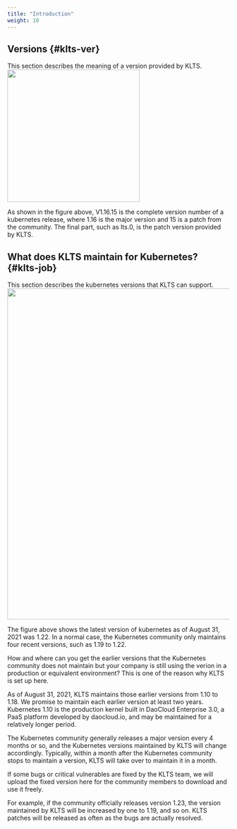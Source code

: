 ```yaml
---
title: "Introduction"
weight: 10
---
```

## Versions {#klts-ver}
This section describes the meaning of a version provided by KLTS.
<img src="../klts_ver.png" width="300">

As shown in the figure above, V1.16.15 is the complete version number of a kubernetes release, where 1.16 is the major version and 15 is a patch from the community. The final part, such as lts.0, is the patch version provided by KLTS.

## What does KLTS maintain for Kubernetes? {#klts-job}
This section describes the kubernetes versions that KLTS can support. 
<img src="../klts_job.png" width="750">

The figure above shows the latest version of kubernetes as of August 31, 2021 was 1.22. In a normal case, the Kubernetes community only maintains four recent versions, such as 1.19 to 1.22. 


How and where can you get the earlier versions that the Kubernetes community does not maintain but your company is still using the verion in a production or equivalent environment? This is one of the reason why KLTS is set up here. 


As of August 31, 2021, KLTS maintains those earlier versions from 1.10 to 1.18. We promise to maintain each earlier version at least two years. Kubernetes 1.10 is the production kernel built in DaoCloud Enterprise 3.0, a PaaS platform developed by daocloud.io, and may be maintained for a relatively longer period. 


The Kubernetes community generally releases a major version every 4 months or so, and the Kubernetes versions maintained by KLTS will change accordingly. Typically, within a month after the Kubernetes community stops to maintain a version, KLTS will take over to maintain it in a month.


If some bugs or critical vulnerables are fixed by the KLTS team, we will upload the fixed version here for the community members to download and use it freely.


For example, if the community officially releases version 1.23, the version maintained by KLTS will be increased by one to 1.19, and so on. KLTS patches will be released as often as the bugs are actually resolved.